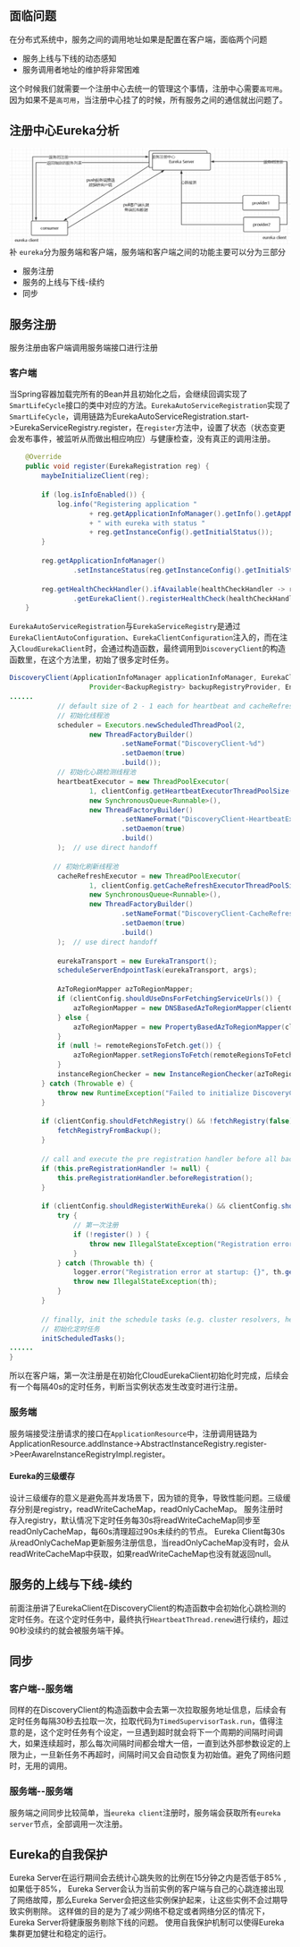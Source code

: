 ## 面临问题

在分布式系统中，服务之间的调用地址如果是配置在客户端，面临两个问题

- 服务上线与下线的动态感知
- 服务调用者地址的维护将非常困难

这个时候我们就需要一个注册中心去统一的管理这个事情，注册中心需要`高可用`。因为如果不是`高可用`，当注册中心挂了的时候，所有服务之间的通信就出问题了。


## 注册中心Eureka分析
![eureka调用](笔记4-eureka调用.png)补
`eureka`分为服务端和客户端，服务端和客户端之间的功能主要可以分为三部分
- 服务注册
- 服务的上线与下线-续约
- 同步

## 服务注册
服务注册由客户端调用服务端接口进行注册
### 客户端
当Spring容器加载完所有的Bean并且初始化之后，会继续回调实现了`SmartLifeCycle`接口的类中对应的方法。`EurekaAutoServiceRegistration`实现了`SmartLifeCycle`，调用链路为EurekaAutoServiceRegistration.start->EurekaServiceRegistry.register，在`register`方法中，设置了状态（状态变更会发布事件，被监听从而做出相应响应）与健康检查，没有真正的调用注册。
```java
	@Override
	public void register(EurekaRegistration reg) {
		maybeInitializeClient(reg);

		if (log.isInfoEnabled()) {
			log.info("Registering application "
					+ reg.getApplicationInfoManager().getInfo().getAppName()
					+ " with eureka with status "
					+ reg.getInstanceConfig().getInitialStatus());
		}

		reg.getApplicationInfoManager()
				.setInstanceStatus(reg.getInstanceConfig().getInitialStatus());

		reg.getHealthCheckHandler().ifAvailable(healthCheckHandler -> reg
				.getEurekaClient().registerHealthCheck(healthCheckHandler));
	}
```
`EurekaAutoServiceRegistration`与`EurekaServiceRegistry`是通过`EurekaClientAutoConfiguration`、`EurekaClientConfiguration`注入的，而在注入`CloudEurekaClient`时，会通过构造函数，最终调用到`DiscoveryClient`的构造函数里，在这个方法里，初始了很多定时任务。
```java
DiscoveryClient(ApplicationInfoManager applicationInfoManager, EurekaClientConfig config, AbstractDiscoveryClientOptionalArgs args,
                    Provider<BackupRegistry> backupRegistryProvider, EndpointRandomizer endpointRandomizer) {
......
            // default size of 2 - 1 each for heartbeat and cacheRefresh
            // 初始化线程池
            scheduler = Executors.newScheduledThreadPool(2,
                    new ThreadFactoryBuilder()
                            .setNameFormat("DiscoveryClient-%d")
                            .setDaemon(true)
                            .build());
            // 初始化心跳检测线程池
            heartbeatExecutor = new ThreadPoolExecutor(
                    1, clientConfig.getHeartbeatExecutorThreadPoolSize(), 0, TimeUnit.SECONDS,
                    new SynchronousQueue<Runnable>(),
                    new ThreadFactoryBuilder()
                            .setNameFormat("DiscoveryClient-HeartbeatExecutor-%d")
                            .setDaemon(true)
                            .build()
            );  // use direct handoff

           // 初始化刷新线程池
            cacheRefreshExecutor = new ThreadPoolExecutor(
                    1, clientConfig.getCacheRefreshExecutorThreadPoolSize(), 0, TimeUnit.SECONDS,
                    new SynchronousQueue<Runnable>(),
                    new ThreadFactoryBuilder()
                            .setNameFormat("DiscoveryClient-CacheRefreshExecutor-%d")
                            .setDaemon(true)
                            .build()
            );  // use direct handoff

            eurekaTransport = new EurekaTransport();
            scheduleServerEndpointTask(eurekaTransport, args);

            AzToRegionMapper azToRegionMapper;
            if (clientConfig.shouldUseDnsForFetchingServiceUrls()) {
                azToRegionMapper = new DNSBasedAzToRegionMapper(clientConfig);
            } else {
                azToRegionMapper = new PropertyBasedAzToRegionMapper(clientConfig);
            }
            if (null != remoteRegionsToFetch.get()) {
                azToRegionMapper.setRegionsToFetch(remoteRegionsToFetch.get().split(","));
            }
            instanceRegionChecker = new InstanceRegionChecker(azToRegionMapper, clientConfig.getRegion());
        } catch (Throwable e) {
            throw new RuntimeException("Failed to initialize DiscoveryClient!", e);
        }

        if (clientConfig.shouldFetchRegistry() && !fetchRegistry(false)) {
            fetchRegistryFromBackup();
        }

        // call and execute the pre registration handler before all background tasks (inc registration) is started
        if (this.preRegistrationHandler != null) {
            this.preRegistrationHandler.beforeRegistration();
        }

        if (clientConfig.shouldRegisterWithEureka() && clientConfig.shouldEnforceRegistrationAtInit()) {
            try {
                // 第一次注册
                if (!register() ) {
                    throw new IllegalStateException("Registration error at startup. Invalid server response.");
                }
            } catch (Throwable th) {
                logger.error("Registration error at startup: {}", th.getMessage());
                throw new IllegalStateException(th);
            }
        }

        // finally, init the schedule tasks (e.g. cluster resolvers, heartbeat, instanceInfo replicator, fetch
        // 初始化定时任务
        initScheduledTasks();
......        
}
```
所以在客户端，第一次注册是在初始化CloudEurekaClient初始化时完成，后续会有一个每隔40s的定时任务，判断当实例状态发生改变时进行注册。
### 服务端
服务端接受注册请求的接口在`ApplicationResource`中，注册调用链路为ApplicationResource.addInstance->AbstractInstanceRegistry.register->PeerAwareInstanceRegistryImpl.register。
#### Eureka的三级缓存
设计三级缓存的意义是避免高并发场景下，因为锁的竞争，导致性能问题。三级缓存分别是registry，readWriteCacheMap，readOnlyCacheMap。
服务注册时存入registry，默认情况下定时任务每30s将readWriteCacheMap同步至readOnlyCacheMap，每60s清理超过90s未续约的节点。
Eureka Client每30s从readOnlyCacheMap更新服务注册信息，当readOnlyCacheMap没有时，会从readWriteCacheMap中获取，如果readWriteCacheMap也没有就返回null。

## 服务的上线与下线-续约
前面注册讲了EurekaClient在DiscoveryClient的构造函数中会初始化心跳检测的定时任务。在这个定时任务中，最终执行`HeartbeatThread.renew`进行续约，超过90秒没续约的就会被服务端干掉。
## 同步
### 客户端--服务端
同样的在DiscoveryClient的构造函数中会去第一次拉取服务地址信息，后续会有定时任务每隔30秒去拉取一次，拉取代码为`TimedSupervisorTask.run`，值得注意的是，这个定时任务有个设定，一旦遇到超时就会将下一个周期的间隔时间调大，如果连续超时，那么每次间隔时间都会增大一倍，一直到达外部参数设定的上限为止，一旦新任务不再超时，间隔时间又会自动恢复为初始值。避免了网络问题时，无用的调用。

### 服务端--服务端
服务端之间同步比较简单，当`eureka client`注册时，服务端会获取所有`eureka server`节点，全部调用一次注册。


## Eureka的自我保护
Eureka Server在运行期间会去统计心跳失败的比例在15分钟之内是否低于85% , 如果低于85%，
Eureka Server会认为当前实例的客户端与自己的心跳连接出现了网络故障，那么Eureka Server会把这些实例保护起来，让这些实例不会过期导致实例剔除。
这样做的目的是为了减少网络不稳定或者网络分区的情况下，Eureka Server将健康服务剔除下线的问题。 使用自我保护机制可以使得Eureka 集群更加健壮和稳定的运行。